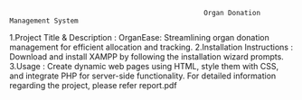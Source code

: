                                                     Organ Donation Management System

1.Project Title & Description : OrganEase: Streamlining organ donation management for efficient allocation and tracking.
2.Installation Instructions : Download and install XAMPP by following the installation wizard prompts.
3.Usage : Create dynamic web pages using HTML, style them with CSS, and integrate PHP for server-side functionality. 
For detailed information regarding the project, please refer report.pdf
